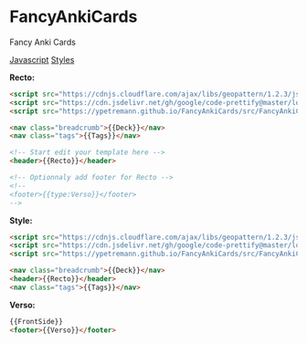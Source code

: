 # FancyAnkiCards
Fancy Anki Cards

[Javascript](src/FancyAnkiCards.js)
[Styles](src/FancyAnkiCards.css)

**Recto:**
```html
<script src="https://cdnjs.cloudflare.com/ajax/libs/geopattern/1.2.3/js/geopattern.min.js"></script>
<script src="https://cdn.jsdelivr.net/gh/google/code-prettify@master/loader/run_prettify.js"></script>
<script src="https://ypetremann.github.io/FancyAnkiCards/src/FancyAnkiCards.js"></script>

<nav class="breadcrumb">{{Deck}}</nav>
<nav class="tags">{{Tags}}</nav>

<!-- Start edit your template here -->
<header>{{Recto}}</header>

<!-- Optionnaly add footer for Recto -->
<!--
<footer>{{type:Verso}}</footer>
-->
```

**Style:**
```html
<script src="https://cdnjs.cloudflare.com/ajax/libs/geopattern/1.2.3/js/geopattern.min.js"></script>
<script src="https://cdn.jsdelivr.net/gh/google/code-prettify@master/loader/run_prettify.js"></script>
<script src="https://ypetremann.github.io/FancyAnkiCards/src/FancyAnkiCards.js"></script>

<nav class="breadcrumb">{{Deck}}</nav>
<header>{{Recto}}</header>
<nav class="tags">{{Tags}}</nav>
```

**Verso:**
```html
{{FrontSide}}
<footer>{{Verso}}</footer>
```
